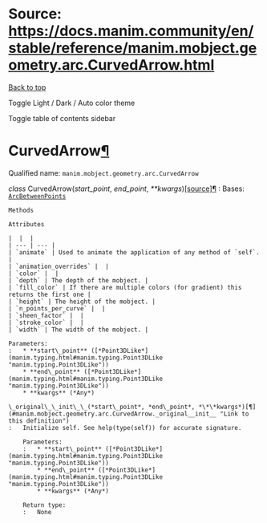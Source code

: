 # Source: https://docs.manim.community/en/stable/reference/manim.mobject.geometry.arc.CurvedArrow.html

[Back to top](#)

Toggle Light / Dark / Auto color theme

Toggle table of contents sidebar

CurvedArrow[¶](#curvedarrow "Link to this heading")
===================================================

Qualified name: `manim.mobject.geometry.arc.CurvedArrow`

*class* CurvedArrow(*start\_point*, *end\_point*, *\*\*kwargs*)[[source]](../_modules/manim/mobject/geometry/arc.html#CurvedArrow)[¶](#manim.mobject.geometry.arc.CurvedArrow "Link to this definition")
:   Bases: [`ArcBetweenPoints`](manim.mobject.geometry.arc.ArcBetweenPoints.html#manim.mobject.geometry.arc.ArcBetweenPoints "manim.mobject.geometry.arc.ArcBetweenPoints")

    Methods

    Attributes

    |  |  |
    | --- | --- |
    | `animate` | Used to animate the application of any method of `self`. |
    | `animation_overrides` |  |
    | `color` |  |
    | `depth` | The depth of the mobject. |
    | `fill_color` | If there are multiple colors (for gradient) this returns the first one |
    | `height` | The height of the mobject. |
    | `n_points_per_curve` |  |
    | `sheen_factor` |  |
    | `stroke_color` |  |
    | `width` | The width of the mobject. |

    Parameters:
    :   * **start\_point** ([*Point3DLike*](manim.typing.html#manim.typing.Point3DLike "manim.typing.Point3DLike"))
        * **end\_point** ([*Point3DLike*](manim.typing.html#manim.typing.Point3DLike "manim.typing.Point3DLike"))
        * **kwargs** (*Any*)

    \_original\_\_init\_\_(*start\_point*, *end\_point*, *\*\*kwargs*)[¶](#manim.mobject.geometry.arc.CurvedArrow._original__init__ "Link to this definition")
    :   Initialize self. See help(type(self)) for accurate signature.

        Parameters:
        :   * **start\_point** ([*Point3DLike*](manim.typing.html#manim.typing.Point3DLike "manim.typing.Point3DLike"))
            * **end\_point** ([*Point3DLike*](manim.typing.html#manim.typing.Point3DLike "manim.typing.Point3DLike"))
            * **kwargs** (*Any*)

        Return type:
        :   None